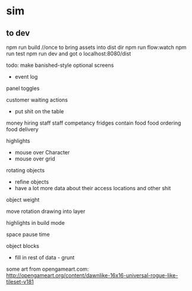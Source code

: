 # sim

## to dev

npm run build //once to bring assets into dist dir
npm run flow:watch
npm run test
npm run dev
and got o localhost:8080/dist


todo:
make banished-style optional screens
 - event log

panel toggles

customer waiting actions
 - put shit on the table

 money
 hiring staff
staff competancy
fridges contain food
food ordering
food delivery

highlights
 - mouse over Character
 - mouse over grid

rotating objects
 - refine objects
  - have a lot more data about their access locations and other shit

object weight

move rotation drawing into layer

highlights in build mode

space pause time

object blocks
 - fill in rest of data - grunt


some art from opengameart.com:
http://opengameart.org/content/dawnlike-16x16-universal-rogue-like-tileset-v181
